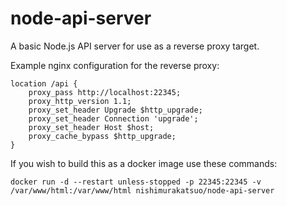 # node-api-server
A basic Node.js API server for use as a reverse proxy target.

Example nginx configuration for the reverse proxy:

	location /api {
		proxy_pass http://localhost:22345;
		proxy_http_version 1.1;
		proxy_set_header Upgrade $http_upgrade;
		proxy_set_header Connection 'upgrade';
		proxy_set_header Host $host;
		proxy_cache_bypass $http_upgrade;
	}

If you wish to build this as a docker image use these commands:

	docker run -d --restart unless-stopped -p 22345:22345 -v /var/www/html:/var/www/html nishimurakatsuo/node-api-server
